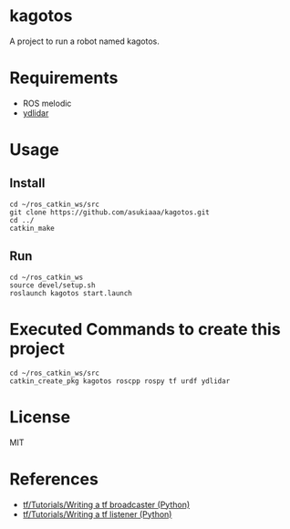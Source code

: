 # kagotos
A project to run a robot named kagotos.

# Requirements
- ROS melodic
- [ydlidar](https://github.com/EAIBOT/ydlidar)

# Usage

## Install

```
cd ~/ros_catkin_ws/src
git clone https://github.com/asukiaaa/kagotos.git
cd ../
catkin_make
```

## Run

```
cd ~/ros_catkin_ws
source devel/setup.sh
roslaunch kagotos start.launch
```

# Executed Commands to create this project

```
cd ~/ros_catkin_ws/src
catkin_create_pkg kagotos roscpp rospy tf urdf ydlidar
```

# License
MIT

# References
- [tf/Tutorials/Writing a tf broadcaster (Python)](http://wiki.ros.org/tf/Tutorials/Writing%20a%20tf%20broadcaster%20%28Python%29)
- [tf/Tutorials/Writing a tf listener (Python)](http://wiki.ros.org/tf/Tutorials/Writing%20a%20tf%20listener%20%28Python%29)
